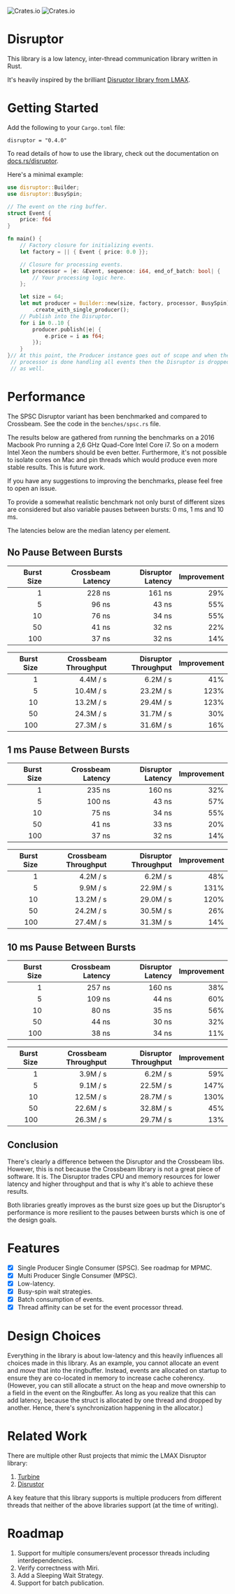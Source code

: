 ![Crates.io](https://img.shields.io/crates/v/disruptor)
![Crates.io](https://img.shields.io/crates/d/disruptor)

# Disruptor

This library is a low latency, inter-thread communication library written in Rust.

It's heavily inspired by the brilliant
[Disruptor library from LMAX](https://github.com/LMAX-Exchange/disruptor).

# Getting Started

Add the following to your `Cargo.toml` file:

    disruptor = "0.4.0"

To read details of how to use the library, check out the documentation on [docs.rs/disruptor](https://docs.rs/disruptor).

Here's a minimal example:

```rust
use disruptor::Builder;
use disruptor::BusySpin;

// The event on the ring buffer.
struct Event {
    price: f64
}

fn main() {
    // Factory closure for initializing events.
    let factory = || { Event { price: 0.0 }};

    // Closure for processing events.
    let processor = |e: &Event, sequence: i64, end_of_batch: bool| {
        // Your processing logic here.
    };

    let size = 64;
    let mut producer = Builder::new(size, factory, processor, BusySpin)
        .create_with_single_producer();
    // Publish into the Disruptor.
    for i in 0..10 {
        producer.publish(|e| {
            e.price = i as f64;
        });
    }
}// At this point, the Producer instance goes out of scope and when the
 // processor is done handling all events then the Disruptor is dropped
 // as well.
```

# Performance

The SPSC Disruptor variant has been benchmarked and compared to Crossbeam. See the code in the `benches/spsc.rs` file.

The results below are gathered from running the benchmarks on a 2016 Macbook Pro running a 2,6 GHz Quad-Core Intel
Core i7. So on a modern Intel Xeon the numbers should be even better. Furthermore, it's not possible to isolate cores
on Mac and pin threads which would produce even more stable results. This is future work.

If you have any suggestions to improving the benchmarks, please feel free to open an issue.

To provide a somewhat realistic benchmark not only burst of different sizes are considered but also variable pauses
between bursts: 0 ms, 1 ms and 10 ms.

The latencies below are the median latency per element.

## No Pause Between Bursts

|  Burst Size | Crossbeam Latency | Disruptor Latency | Improvement |
|------------:|------------------:|------------------:|------------:|
|           1 |            228 ns |            161 ns |         29% |
|           5 |             96 ns |             43 ns |         55% |
|          10 |             76 ns |             34 ns |         55% |
|          50 |             41 ns |             32 ns |         22% |
|         100 |             37 ns |             32 ns |         14% |

|  Burst Size | Crossbeam Throughput | Disruptor Throughput | Improvement |
|------------:|---------------------:|---------------------:|------------:|
|           1 |             4.4M / s |             6.2M / s |         41% |
|           5 |            10.4M / s |            23.2M / s |        123% |
|          10 |            13.2M / s |            29.4M / s |        123% |
|          50 |            24.3M / s |            31.7M / s |         30% |
|         100 |            27.3M / s |            31.6M / s |         16% |

## 1 ms Pause Between Bursts

|  Burst Size | Crossbeam Latency | Disruptor Latency | Improvement |
|------------:|------------------:|------------------:|------------:|
|           1 |            235 ns |            160 ns |         32% |
|           5 |            100 ns |             43 ns |         57% |
|          10 |             75 ns |             34 ns |         55% |
|          50 |             41 ns |             33 ns |         20% |
|         100 |             37 ns |             32 ns |         14% |

|  Burst Size | Crossbeam Throughput | Disruptor Throughput | Improvement |
|------------:|---------------------:|---------------------:|------------:|
|           1 |             4.2M / s |             6.2M / s |         48% |
|           5 |             9.9M / s |            22.9M / s |        131% |
|          10 |            13.2M / s |            29.0M / s |        120% |
|          50 |            24.2M / s |            30.5M / s |         26% |
|         100 |            27.4M / s |            31.3M / s |         14% |


## 10 ms Pause Between Bursts

|  Burst Size | Crossbeam Latency | Disruptor Latency | Improvement |
|------------:|------------------:|------------------:|------------:|
|           1 |            257 ns |            160 ns |         38% |
|           5 |            109 ns |             44 ns |         60% |
|          10 |             80 ns |             35 ns |         56% |
|          50 |             44 ns |             30 ns |         32% |
|         100 |             38 ns |             34 ns |         11% |

|  Burst Size | Crossbeam Throughput | Disruptor Throughput | Improvement |
|------------:|---------------------:|---------------------:|------------:|
|           1 |             3.9M / s |             6.2M / s |         59% |
|           5 |             9.1M / s |            22.5M / s |        147% |
|          10 |            12.5M / s |            28.7M / s |        130% |
|          50 |            22.6M / s |            32.8M / s |         45% |
|         100 |            26.3M / s |            29.7M / s |         13% |

## Conclusion

There's clearly a difference between the Disruptor and the Crossbeam libs. However, this is not because the Crossbeam
library is not a great piece of software. It is. The Disruptor trades CPU and memory resources for lower latency and
higher throughput and that is why it's able to achieve these results.

Both libraries greatly improves as the burst size goes up but the Disruptor's performance is more resilient to the
pauses between bursts which is one of the design goals.

# Features

- [x] Single Producer Single Consumer (SPSC). See roadmap for MPMC.
- [x] Multi Producer Single Consumer (MPSC).
- [x] Low-latency.
- [x] Busy-spin wait strategies.
- [x] Batch consumption of events.
- [x] Thread affinity can be set for the event processor thread.

# Design Choices

Everything in the library is about low-latency and this heavily influences all choices made in this library.
As an example, you cannot allocate an event and *move* that into the ringbuffer. Instead, events
are allocated on startup to ensure they are co-located in memory to increase cache coherency.
(However, you can still allocate a struct on the heap and move ownership to a field in the event on the Ringbuffer.
As long as you realize that this can add latency, because the struct is allocated by one thread and dropped by another.
Hence, there's synchronization happening in the allocator.)

# Related Work

There are multiple other Rust projects that mimic the LMAX Disruptor library:
1. [Turbine](https://github.com/polyfractal/Turbine)
2. [Disrustor](https://github.com/sklose/disrustor)

A key feature that this library supports is multiple producers from different threads
that neither of the above libraries support (at the time of writing).

# Roadmap

1. Support for multiple consumers/event processor threads including interdependencies.
2. Verify correctness with Miri.
3. Add a Sleeping Wait Strategy.
4. Support for batch publication.
